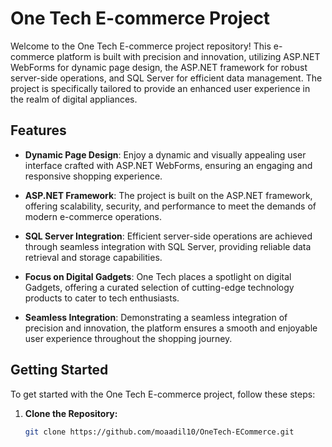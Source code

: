 # One Tech E-commerce Project

Welcome to the One Tech E-commerce project repository! This e-commerce platform is built with precision and innovation, utilizing ASP.NET WebForms for dynamic page design, the ASP.NET framework for robust server-side operations, and SQL Server for efficient data management. The project is specifically tailored to provide an enhanced user experience in the realm of digital appliances.

## Features

- **Dynamic Page Design**: Enjoy a dynamic and visually appealing user interface crafted with ASP.NET WebForms, ensuring an engaging and responsive shopping experience.

- **ASP.NET Framework**: The project is built on the ASP.NET framework, offering scalability, security, and performance to meet the demands of modern e-commerce operations.

- **SQL Server Integration**: Efficient server-side operations are achieved through seamless integration with SQL Server, providing reliable data retrieval and storage capabilities.

- **Focus on Digital Gadgets**: One Tech places a spotlight on digital Gadgets, offering a curated selection of cutting-edge technology products to cater to tech enthusiasts.

- **Seamless Integration**: Demonstrating a seamless integration of precision and innovation, the platform ensures a smooth and enjoyable user experience throughout the shopping journey.

## Getting Started

To get started with the One Tech E-commerce project, follow these steps:

1. **Clone the Repository:**
   ```bash
   git clone https://github.com/moaadil10/OneTech-ECommerce.git
